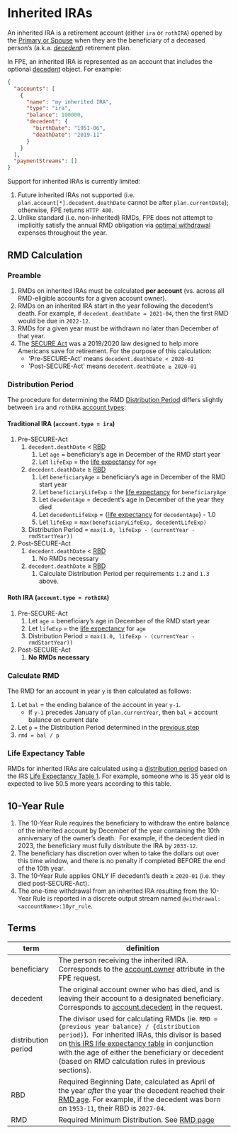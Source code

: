 # Inherited IRAs

An inherited IRA is a retirement account (either `ira` or `rothIRA`) opened by the [Primary or Spouse](datatypes.md#plan) when they are the beneficiary of a deceased person’s (a.k.a. _[decedent](https://www.investopedia.com/terms/d/decedent.asp)_) retirement plan.

In FPE, an inherited IRA is represented as an account that includes the optional [decedent](datatypes.md#decedent) object.  For example:

```json
{
  "accounts": [
    {
      "name": "my inherited IRA", 
      "type": "ira",
      "balance": 100000,
      "decedent": {
        "birthDate": "1951-06",
        "deathDate": "2019-11"
      }
    }
  ],
  "paymentStreams": []
}
```

Support for inherited IRAs is currently limited:

1. Future inherited IRAs not supported (i.e. `plan.account[*].decedent.deathDate` cannot be after `plan.currentDate`); otherwise, FPE returns `HTTP 400`.
1. Unlike standard (i.e. non-inherited) RMDs, FPE does not attempt to implicitly satisfy the annual RMD obligation via [optimal withdrawal](optimal_withdraw.md) expenses throughout the year.


## RMD Calculation

### Preamble

1. RMDs on inherited IRAs must be calculated **per account** (vs. across all RMD-eligible accounts for a given account owner).
1. RMDs on an inherited IRA start in the year following the decedent’s death.  For example, if `decedent.deathDate = 2021-04`, then the first RMD would be due in `2022-12`.
1. RMDs for a given year must be withdrawn no later than December of that year.
1. The [SECURE Act](https://www.investopedia.com/secure-act-4688468) was a 2019/2020 law designed to help more Americans save for retirement.  For the purpose of this calculation:
    - 'Pre-SECURE-Act' means `decedent.deathDate < 2020-01`
    - 'Post-SECURE-Act' means `decedent.deathDate ≥ 2020-01`

### Distribution Period

The procedure for determining the RMD [Distribution Period](#terms) differs slightly between `ira` and `rothIRA` [account types](datatypes.md#accounttype):

#### Traditional IRA (`account.type = ira`)

1. Pre-SECURE-Act
    1. `decedent.deathDate` < [RBD](#terms)
        1. Let `age` = beneficiary’s age in December of the RMD start year
        1. Let `lifeExp` = the [life expectancy](#life-expectancy-table) for `age`
    1. `decedent.deathDate` ≥ [RBD](#terms)
        1. Let `beneficiaryAge` = beneficiary’s age in December of the RMD start year
        1. Let `beneficiaryLifeExp` = the [life expectancy](#life-expectancy-table) for `beneficiaryAge`
        1. Let `decedentAge` = decedent’s age in December of the year they died
        1. Let `decedentLifeExp` = {[life expectancy](#life-expectancy-table) for `decedentAge`} - 1.0
        1. Let `lifeExp` = `max(beneficiaryLifeExp, decedentLifeExp)`
    1. Distribution Period = `max(1.0, lifeExp - (currentYear - rmdStartYear))`
1. Post-SECURE-Act
    1. `decedent.deathDate` < [RBD](#terms)
        1. No RMDs necessary
    1. `decedent.deathDate` ≥ [RBD](#terms)
        1. Calculate Distribution Period per requirements `1.2` and `1.3` above.

#### Roth IRA (`account.type = rothIRA`)

1. Pre-SECURE-Act
    1. Let `age` = beneficiary’s age in December of the RMD start year
    1. Let `lifeExp` = the [life expectancy](#life-expectancy-table) for `age`
    1. Distribution Period = `max(1.0, lifeExp - (currentYear - rmdStartYear))`
1. Post-SECURE-Act
    1. __No RMDs necessary__

### Calculate RMD

The RMD for an account in year `y` is then calculated as follows:

1. Let `bal` = the ending balance of the account in year `y-1`.
    - If `y-1` precedes January of `plan.currentYear`, then `bal` = account balance on current date
1. Let `p` = the Distribution Period determined in the [previous step](#distribution-period)
1. `rmd = bal / p`

### Life Expectancy Table

RMDs for inherited IRAs are calculated using a [distribution period](#terms) based on the IRS [Life Expectancy Table 1](https://www.irs.gov/publications/p590b#en_US_2023_publink100089977).  For example, someone who is 35 year old is expected to live 50.5 more years according to this table.


## 10-Year Rule

1. The 10-Year Rule requires the beneficiary to withdraw the entire balance of the inherited account by December of the year containing the 10th anniversary of the owner’s death.  For example, if the decedent died in 2023, the beneficiary must fully distribute the IRA by `2033-12`.
1. The beneficiary has discretion over when to take the dollars out over this time window, and there is no penalty if completed BEFORE the end of the 10th year.
1. The 10-Year Rule applies ONLY IF decedent’s death ≥ `2020-01` (i.e. they died post-SECURE-Act).
1. The one-time withdrawal from an inherited IRA resulting from the 10-Year Rule is reported in a discrete output stream named `@withdrawal:<accountName>:10yr_rule`.


## Terms

| term         | definition |
| ------------ | ---------- |
| beneficiary | The person receiving the inherited IRA. Corresponds to the [account.owner](datatypes.md#account) attribute in the FPE request. |
| decedent | The original account owner who has died, and is leaving their account to a designated beneficiary. Corresponds to [account.decedent](datatypes.md#decedent) in the request. |
| distribution period | The divisor used for calculating RMDs (ie. `RMD = {previous year balance} / {distribution period}`).  For inherited IRAs, this divisor is based on [this IRS life expectancy table](#life-expectancy-table) in conjunction with the age of either the beneficiary or decedent (based on RMD calculation rules in previous sections). |
| RBD | Required Beginning Date, calculated as April of the year _after_ the year the decedent reached their [RMD age](rmd.md#rmd-age).  For example, if the decedent was born on `1953-11`, their RBD is `2027-04`. |
|RMD | Required Minimum Distribution.  See [RMD page](rmd.md) |
